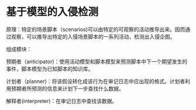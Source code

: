 # 基于模型的入侵检测

原理：特定的场景脚本（scenarios\)可以由特定的可观察的活动推导出来。因而通过观察，可以推导出特定的入侵场景脚本的一系列活动，检测出入侵企图。

组成模块：

预期者（anticipator\)：使用活动模型和脚本模型来预测脚本中下一个期望发生的事件，脚本模型为已知脚本的知识库。

计划者（planner\)：将该假设转化成该行为在审记日志中应出现的格式。计划者利用预期者所预测的信息来计划下一步查找什么数据。

解释者\(interpreter\)：在审记日志中查找该数据。

